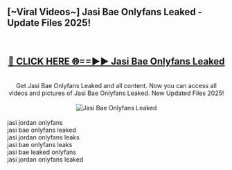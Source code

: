 <h2>[~Viral Videos~] Jasi Bae Onlyfans Leaked - Update Files 2025!</h2>
<br>
<div align="center">
<h2><a href="https://betterlinks.top/A2PfLJ" rel="nofollow">🔴 CLICK HERE 🌐==►► Jasi Bae Onlyfans Leaked</a></h2>
<br>
Get Jasi Bae Onlyfans Leaked and all content. Now you can access all videos and pictures of Jasi Bae Onlyfans Leaked. New Updated Files 2025!
<br>
<br>
<a href="https://betterlinks.top/A2PfLJ" rel="nofollow" data-target="animated-image.originalLink"><img src="https://i.ibb.co.com/WyWwxjT/player-gif2.gif" alt="Jasi Bae Onlyfans Leaked" style="max-width: 100%; display: inline-block;" data-target="animated-image.originalImage"></a>
</div>
<br>
jasi jordan onlyfans<br>
jasi bae onlyfans leaked<br>
jasi jordan onlyfans leaks<br>
jasi bae onlyfans leaks<br>
jasi bae leaked onlyfans<br>
jasi jordan onlyfans leaked